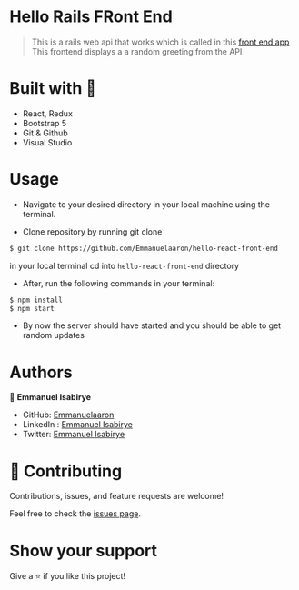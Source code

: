 
# Hello Rails FRont End

> This is a rails web api that works which is called in this [front end app](https://github.com/Emmanuelaaron/hello-react-front-end/tree/feature) This frontend displays a a random greeting from the API 


# Built with 🔨
- React, Redux
- Bootstrap 5
- Git & Github
- Visual Studio

# Usage

- Navigate to your desired directory in your local machine using the terminal.

- Clone repository by running git clone 

```sh
$ git clone https://github.com/Emmanuelaaron/hello-react-front-end
```
in your local terminal
cd into ```hello-react-front-end``` directory
- After, run the following commands in your terminal:
```sh 
$ npm install
$ npm start

```

- By now the server should have started and you should be able to get random updates

# Authors

👤 **Emmanuel Isabirye**

- GitHub: [Emmanuelaaron](https://github.com/Emmanuelaaron)
- LinkedIn : [Emmanuel Isabirye](https://www.linkedin.com/in/fullstackwebdev-emma/) 
- Twitter: [Emmanuel Isabirye](https://twitter.com/EmmanuelIsabir1)

# 🤝 Contributing

Contributions, issues, and feature requests are welcome!

Feel free to check the [issues page](https://github.com/Emmanuelaaron/hello-rails-react).

# Show your support

Give a ⭐️ if you like this project!
